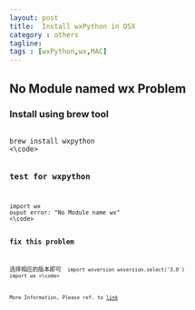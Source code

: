 ```yaml
---
layout: post
title:  Install wxPython in OSX
category : others
tagline: 
tags : [wxPython,wx,MAC]
---
```


## No Module named wx Problem

### Install using brew tool
<code>
brew install wxpython
<\code>

### test for wxpython
<code>
import wx
ouput error: "No Module name wx"
<\code>

### fix this problem
选择相应的版本即可
<code>
import wxversion
wxversion.select('3.0')
import wx
<\code>

More Information, Please ref. to [link](http://0x55aa.sinaapp.com/算法-编程/121.html)
